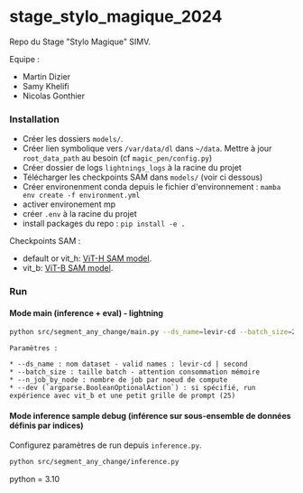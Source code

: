 # stage_stylo_magique_2024

Repo du Stage "Stylo Magique" SIMV.

Equipe : 
* Martin Dizier
* Samy Khelifi
* Nicolas Gonthier

### Installation

* Créer les dossiers `models/`.
* Créer lien symbolique vers `/var/data/dl` dans `~/data`. Mettre à jour `root_data_path` au besoin (cf  `magic_pen/config.py`)
* Créer dossier de logs `lightnings_logs` à la racine du projet
* Télécharger les checkpoints SAM dans `models/` (voir ci dessous)
* Créer environenment conda depuis le fichier d'environnement : 
`mamba env create -f environment.yml`
* activer environement mp
* créer `.env` à la racine du projet
* install packages du repo : `pip install -e .`


Checkpoints SAM : 
* default or vit_h: [ViT-H SAM model](https://dl.fbaipublicfiles.com/segment_anything/sam_vit_h_4b8939.pth).
* vit_b: [ViT-B SAM model](https://dl.fbaipublicfiles.com/segment_anything/sam_vit_b_01ec64.pth).

### Run
#### Mode main (inference + eval) - lightning

```bash
python src/segment_any_change/main.py --ds_name=levir-cd --batch_size=2 --n_job_by_node=1 --dev
```
```
Paramètres : 

* --ds_name : nom dataset - valid names : levir-cd | second
* --batch_size : taille batch - attention consommation mémoire
* --n_job_by_node : nombre de job par noeud de compute
* --dev (`argparse.BooleanOptionalAction`) : si spécifié, run expérience avec vit_b et une petit grille de prompt (25)
```
#### Mode inference sample debug (inférence sur sous-ensemble de données définis par indices)

Configurez paramètres de run depuis `inference.py`.

```bash
python src/segment_any_change/inference.py 
```

python = 3.10
